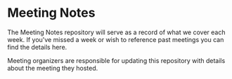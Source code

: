 # Meeting Notes

The Meeting Notes repository will serve as a record of what we cover each week. If you've missed a week or wish to reference past meetings you can find the details here.

Meeting organizers are responsible for updating this repository with details about the meeting they hosted.
